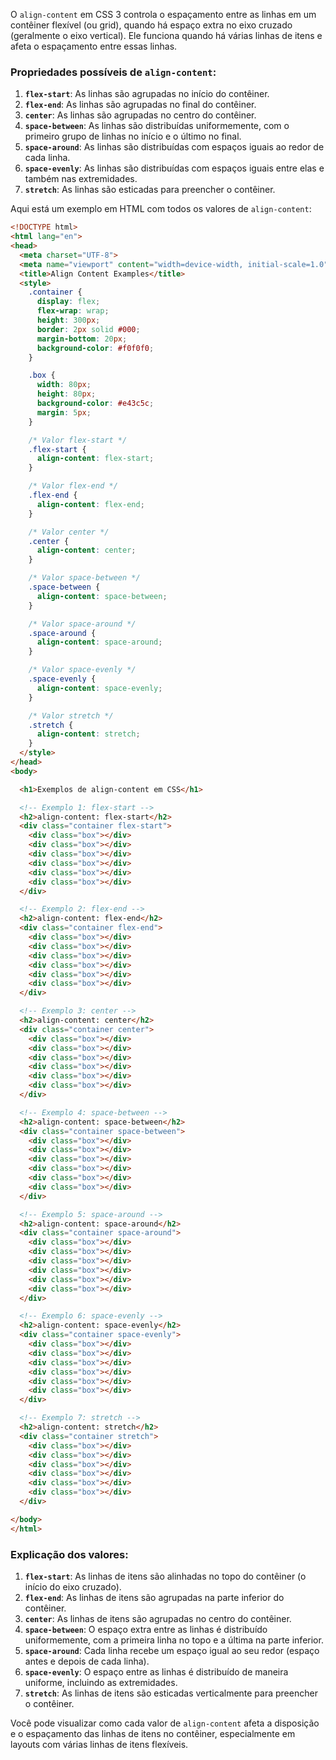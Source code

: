 O `align-content` em CSS 3 controla o espaçamento entre as linhas em um contêiner flexível (ou grid), quando há espaço extra no eixo cruzado (geralmente o eixo vertical). Ele funciona quando há várias linhas de itens e afeta o espaçamento entre essas linhas.

### Propriedades possíveis de `align-content`:
1. **`flex-start`**: As linhas são agrupadas no início do contêiner.
2. **`flex-end`**: As linhas são agrupadas no final do contêiner.
3. **`center`**: As linhas são agrupadas no centro do contêiner.
4. **`space-between`**: As linhas são distribuídas uniformemente, com o primeiro grupo de linhas no início e o último no final.
5. **`space-around`**: As linhas são distribuídas com espaços iguais ao redor de cada linha.
6. **`space-evenly`**: As linhas são distribuídas com espaços iguais entre elas e também nas extremidades.
7. **`stretch`**: As linhas são esticadas para preencher o contêiner.

Aqui está um exemplo em HTML com todos os valores de `align-content`:

```html
<!DOCTYPE html>
<html lang="en">
<head>
  <meta charset="UTF-8">
  <meta name="viewport" content="width=device-width, initial-scale=1.0">
  <title>Align Content Examples</title>
  <style>
    .container {
      display: flex;
      flex-wrap: wrap;
      height: 300px;
      border: 2px solid #000;
      margin-bottom: 20px;
      background-color: #f0f0f0;
    }

    .box {
      width: 80px;
      height: 80px;
      background-color: #e43c5c;
      margin: 5px;
    }

    /* Valor flex-start */
    .flex-start {
      align-content: flex-start;
    }

    /* Valor flex-end */
    .flex-end {
      align-content: flex-end;
    }

    /* Valor center */
    .center {
      align-content: center;
    }

    /* Valor space-between */
    .space-between {
      align-content: space-between;
    }

    /* Valor space-around */
    .space-around {
      align-content: space-around;
    }

    /* Valor space-evenly */
    .space-evenly {
      align-content: space-evenly;
    }

    /* Valor stretch */
    .stretch {
      align-content: stretch;
    }
  </style>
</head>
<body>

  <h1>Exemplos de align-content em CSS</h1>

  <!-- Exemplo 1: flex-start -->
  <h2>align-content: flex-start</h2>
  <div class="container flex-start">
    <div class="box"></div>
    <div class="box"></div>
    <div class="box"></div>
    <div class="box"></div>
    <div class="box"></div>
    <div class="box"></div>
  </div>

  <!-- Exemplo 2: flex-end -->
  <h2>align-content: flex-end</h2>
  <div class="container flex-end">
    <div class="box"></div>
    <div class="box"></div>
    <div class="box"></div>
    <div class="box"></div>
    <div class="box"></div>
    <div class="box"></div>
  </div>

  <!-- Exemplo 3: center -->
  <h2>align-content: center</h2>
  <div class="container center">
    <div class="box"></div>
    <div class="box"></div>
    <div class="box"></div>
    <div class="box"></div>
    <div class="box"></div>
    <div class="box"></div>
  </div>

  <!-- Exemplo 4: space-between -->
  <h2>align-content: space-between</h2>
  <div class="container space-between">
    <div class="box"></div>
    <div class="box"></div>
    <div class="box"></div>
    <div class="box"></div>
    <div class="box"></div>
    <div class="box"></div>
  </div>

  <!-- Exemplo 5: space-around -->
  <h2>align-content: space-around</h2>
  <div class="container space-around">
    <div class="box"></div>
    <div class="box"></div>
    <div class="box"></div>
    <div class="box"></div>
    <div class="box"></div>
    <div class="box"></div>
  </div>

  <!-- Exemplo 6: space-evenly -->
  <h2>align-content: space-evenly</h2>
  <div class="container space-evenly">
    <div class="box"></div>
    <div class="box"></div>
    <div class="box"></div>
    <div class="box"></div>
    <div class="box"></div>
    <div class="box"></div>
  </div>

  <!-- Exemplo 7: stretch -->
  <h2>align-content: stretch</h2>
  <div class="container stretch">
    <div class="box"></div>
    <div class="box"></div>
    <div class="box"></div>
    <div class="box"></div>
    <div class="box"></div>
    <div class="box"></div>
  </div>

</body>
</html>
```

### Explicação dos valores:

1. **`flex-start`**: As linhas de itens são alinhadas no topo do contêiner (o início do eixo cruzado).
2. **`flex-end`**: As linhas de itens são agrupadas na parte inferior do contêiner.
3. **`center`**: As linhas de itens são agrupadas no centro do contêiner.
4. **`space-between`**: O espaço extra entre as linhas é distribuído uniformemente, com a primeira linha no topo e a última na parte inferior.
5. **`space-around`**: Cada linha recebe um espaço igual ao seu redor (espaço antes e depois de cada linha).
6. **`space-evenly`**: O espaço entre as linhas é distribuído de maneira uniforme, incluindo as extremidades.
7. **`stretch`**: As linhas de itens são esticadas verticalmente para preencher o contêiner.

Você pode visualizar como cada valor de `align-content` afeta a disposição e o espaçamento das linhas de itens no contêiner, especialmente em layouts com várias linhas de itens flexíveis.